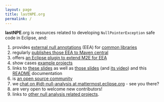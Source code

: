 ```yaml
---
layout: page
title: lastNPE.org
permalink: /
---
```


__lastNPE__.org is resources related to developing `NullPointerException` safe code in Eclipse, and:

1. provides [external null annotations](http://help.eclipse.org/neon/index.jsp?topic=%2Forg.eclipse.jdt.doc.user%2Ftasks%2Ftask-using_external_null_annotations.htm) (EEA)
for [common libraries](https://github.com/lastnpe/eclipse-null-eea-augments/tree/master/libraries)
2. regularly [publishes those EEA to Maven central](https://repo1.maven.org/maven2/org/lastnpe/eea/)
3. offers [an Eclipse plugin to extend M2E for EEA](https://github.com/lastnpe/eclipse-external-annotations-m2e-plugin)
4. show cases [example projects](https://github.com/lastnpe/eclipse-null-eea-augments/tree/master/examples/maven)
5. links to [these slides](https://www.slideshare.net/mikervorburger/the-end-of-the-world-as-we-know-it-aka-your-last-nullpointerexception-1b-bugs) as well as [those slides](https://www.eclipsecon.org/europe2017/sites/default/files/slides/nullannotations-eclipsecon2017_0.pdf) (and [its video](https://www.youtube.com/watch?v=tmcLLrpoVuM)) and this [README](https://github.com/lastnpe/eclipse-null-eea-augments/blob/master/README.md) documentation
6. is [an open source community](https://www.redhat.com/en/open-source)
7. we [chat on #jdt-null-analysis at mattermost.eclipse.org](https://mattermost.eclipse.org/eclipse/channels/jdt-null-analysis) - see you there?
8. are very open to welcome new contributors!
9. links to [other null analysis related projects](/other-nonull/).
